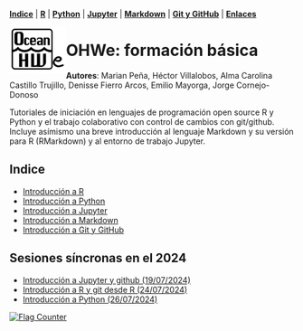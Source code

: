 

<p align="left">
<strong><a href="Indice.md">Indice</a></strong>
|
<strong><a href="Intro-a-R/R.md">R</a></strong>
|
<strong><a href="Intro-a-Python/Python.md">Python</a></strong>
|
<strong><a href="Intro-a-Jupyter/Jupyter.md">Jupyter</a></strong>
|
<strong><a href="Intro-a-Markdown/Markdown.md">Markdown</a></strong>
|
<strong><a href="Intro-a-github/Github.md">Git y GitHub</a></strong>
|
<strong><a href="enlaces.md">Enlaces</a></strong>
</p>

<img     style="float: left;" src="OHWe.png" width="100"> 

    
    
# OHWe: formación básica
**Autores**:
Marian Peña, Héctor Villalobos, Alma Carolina Castillo Trujillo, Denisse Fierro Arcos, Emilio Mayorga, Jorge Cornejo-Donoso

Tutoriales de iniciación en lenguajes de programación open source R y Python y el trabajo colaborativo con control de cambios con git/github. Incluye asímismo una breve introducción al lenguaje Markdown y su versión para R (RMarkdown) y al entorno de trabajo Jupyter. 


## Indice
- [Introducción a R](Intro-a-R/R.md)
- [Introducción a Python](Intro-a-Python/Python.md)
- [Introducción a Jupyter](Intro-a-Jupyter/Jupyter.md)
- [Introducción a Markdown](Intro-a-Markdown/Markdown.md)
- [Introducción a Git y GitHub](Intro-a-github/Github.md)

## Sesiones síncronas en el 2024
- [Introducción a Jupyter y github (19/07/2024)](https://www.youtube.com/watch?v=sLoNV053wKQ)
- [Introducción a R y git desde R (24/07/2024)](https://www.youtube.com/watch?v=PKkhNZPdsfk)
- [Introducción a Python (26/07/2024)](https://www.youtube.com/watch?v=qvpxwRmAAbQ)

<a href="http://s11.flagcounter.com/more/rqN"><img src="https://s11.flagcounter.com/count2/rqN/bg_FFFFFF/txt_000000/border_CCCCCC/columns_6/maxflags_30/viewers_0/labels_0/pageviews_0/flags_0/percent_0/" alt="Flag Counter" border="0"></a>
